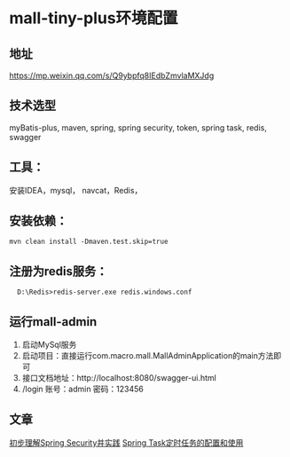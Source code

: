 # mall-tiny-plus环境配置
## 地址
https://mp.weixin.qq.com/s/Q9ybpfq8IEdbZmvlaMXJdg

## 技术选型
myBatis-plus, maven, spring, spring security, token, spring task, redis, swagger

## 工具：
安装IDEA，mysql， navcat，Redis，

## 安装依赖：
``` 
mvn clean install -Dmaven.test.skip=true

```
## 注册为redis服务：
```
  D:\Redis>redis-server.exe redis.windows.conf
```

## 运行mall-admin
1. 启动MySql服务
1. 启动项目：直接运行com.macro.mall.MallAdminApplication的main方法即可
1. 接口文档地址：http://localhost:8080/swagger-ui.html
1. /login
    账号：admin 密码：123456
    
## 文章
[初步理解Spring Security并实践](https://www.jianshu.com/p/e6655328b211)
[Spring Task定时任务的配置和使用](https://www.jianshu.com/p/25c601f43552)